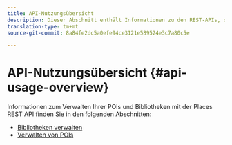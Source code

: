 ```yaml
---
title: API-Nutzungsübersicht
description: Dieser Abschnitt enthält Informationen zu den REST-APIs, die für den Places Service verfügbar sind.
translation-type: tm+mt
source-git-commit: 8a84fe2dc5a0efe94ce3121e589524e3c7a80c5e

---
```



# API-Nutzungsübersicht {#api-usage-overview}

Informationen zum Verwalten Ihrer POIs und Bibliotheken mit der Places REST API finden Sie in den folgenden Abschnitten:

* [Bibliotheken verwalten](/help/web-service-api/api-usage/manage-libraries/manage-libraries.md)
* [Verwalten von POIs](/help/web-service-api/api-usage/manage-pois/manage-pois.md)